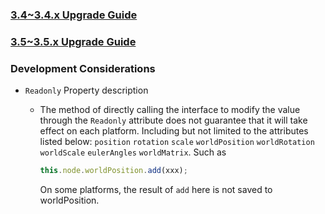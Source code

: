 
### [3.4~3.4.x Upgrade Guide](./3.4-upgrade-to-3.6-guide.md)

### [3.5~3.5.x Upgrade Guide](./3.5-upgrade-to-3.6-guide.md)

### Development Considerations

- `Readonly` Property description

   - The method of directly calling the interface to modify the value through the `Readonly` attribute does not guarantee that it will take effect on each platform. Including but not limited to the attributes listed below: `position` `rotation` `scale` `worldPosition` `worldRotation` `worldScale` `eulerAngles` `worldMatrix`. Such as
        ```typescript
        this.node.worldPosition.add(xxx);
        ```
        On some platforms, the result of `add` here is not saved to worldPosition. 
    